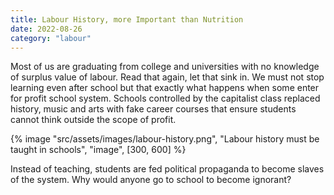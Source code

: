 ```yaml
---
title: Labour History, more Important than Nutrition
date: 2022-08-26
category: "labour"
---
```


Most of us are graduating from college and universities with no knowledge of surplus value of labour. Read that again, let that sink in. We must not stop learning even after school but that exactly what happens when some enter for profit school system. Schools controlled by the capitalist class replaced history, music and arts with fake career courses that ensure students cannot think outside the scope of profit.

<!-- excerpt -->

{% image "src/assets/images/labour-history.png", "Labour history must be taught in schools", "image", [300, 600] %}

Instead of teaching, students are fed political propaganda to become slaves of the system. Why would anyone go to school to become ignorant?
